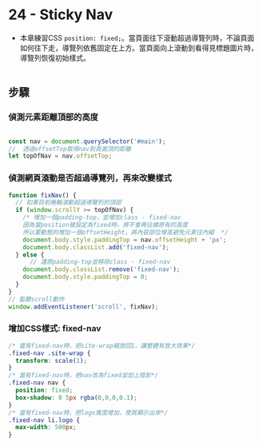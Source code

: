 # 24 - Sticky Nav

- 本章練習CSS `position: fixed;`。當頁面往下滾動超過導覽列時，不論頁面如何往下走，導覽列依舊固定在上方。當頁面向上滾動到看得見標題圖片時，導覽列恢復初始樣式。

![]()

## 步驟

### 偵測元素距離頂部的高度

```javascript

const nav = document.querySelector('#main');
//  透過offsetTop取得nav到頁面頂的距離
let topOfNav = nav.offsetTop;

```

### 偵測網頁滾動是否超過導覽列，再來改變樣式

```javascript
function fixNav() {
  // 如果目前捲軸滾動超過導覽列的頂部
  if (window.scrollY >= topOfNav) {
    /* 增加一個padding-top，並增加class - fixed-nav
    因為當position被設定為fixed時，將不會再佔據原有的高度
    所以要動態的增加一個offsetHeight，將內容部位增高避免元素往內縮  */
    document.body.style.paddingTop = nav.offsetHeight + 'px';
    document.body.classList.add('fixed-nav');
  } else {
      // 還原padding-top並移除class - fixed-nav
    document.body.classList.remove('fixed-nav');
    document.body.style.paddingTop = 0;
  }
}
// 監聽scroll動作
window.addEventListener('scroll', fixNav);
```

### 增加CSS樣式: fixed-nav

```css
/* 當有fixed-nav時，把site-wrap縮放回1，讓整體有放大效果*/
.fixed-nav .site-wrap {
  transform: scale(1);
}
/* 當有fixed-nav時，把nav改為fixed並加上陰影*/
.fixed-nav nav {
  position: fixed;
  box-shadow: 0 5px rgba(0,0,0,0.1);
}
/* 當有fixed-nav時，把logo寬度增加，使其顯示出來*/
.fixed-nav li.logo {
  max-width: 500px;
}
```